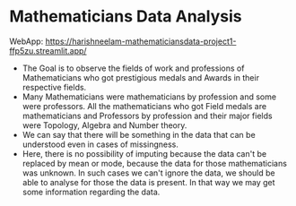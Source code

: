 # Mathematicians Data Analysis
 
 WebApp: https://harishneelam-mathematiciansdata-project1-ffp5zu.streamlit.app/
 - The Goal is to observe the fields of work and professions of Mathematicians who got prestigious medals and Awards in their respective fields.
 - Many Mathematicians were mathematicians by profession and some were professors. All the mathematicians who got Field medals are mathematicians and Professors by profession and their major fields were Topology, Algebra and Number theory.
 - We can say that there will be something in the data that can be understood even in cases of missingness. 
 - Here, there is no possibility of imputing because the data can't be replaced by mean or mode, because the data for those mathematicians was unknown. In such cases we can't ignore the data, we should be able to analyse for those the data is present. In that way we may get some information regarding the data.
